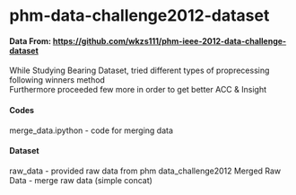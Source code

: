 # phm-data-challenge2012-dataset

#### Data From:  https://github.com/wkzs111/phm-ieee-2012-data-challenge-dataset

While Studying Bearing Dataset, tried different types of proprecessing following winners method  
Furthermore proceeded few more in order to get better ACC & Insight


#### Codes
merge_data.ipython - code for merging data

#### Dataset
raw_data - provided raw data from phm data_challenge2012
Merged Raw Data - merge raw data (simple concat)

